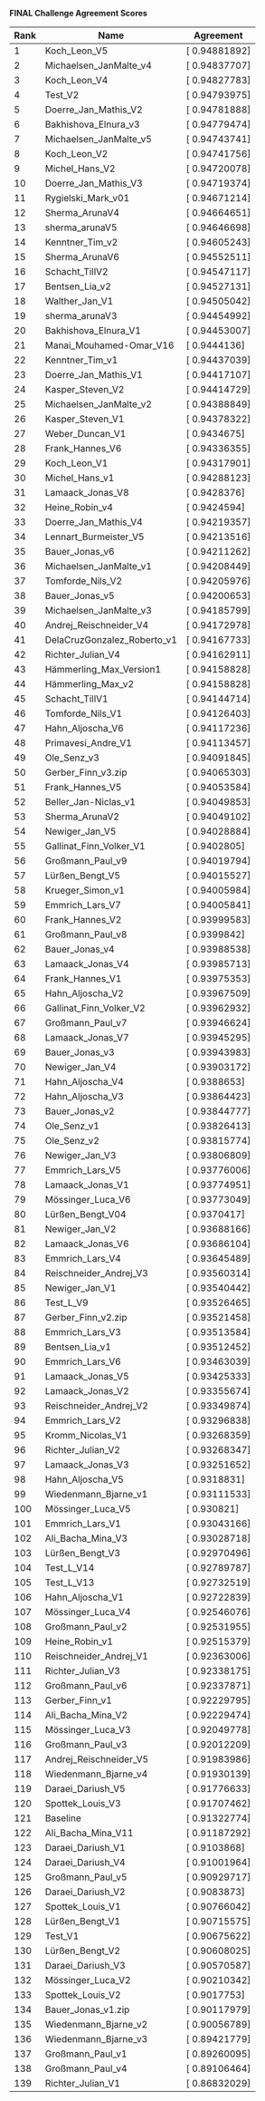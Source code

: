 **FINAL Challenge Agreement Scores**



|Rank|Name|Agreement|
|----|-----|---|
|1|Koch_Leon_V5|[ 0.94881892]|
|2|Michaelsen_JanMalte_v4|[ 0.94837707]|
|3|Koch_Leon_V4|[ 0.94827783]|
|4|Test_V2|[ 0.94793975]|
|5|Doerre_Jan_Mathis_V2|[ 0.94781888]|
|6|Bakhishova_Elnura_v3|[ 0.94779474]|
|7|Michaelsen_JanMalte_v5|[ 0.94743741]|
|8|Koch_Leon_V2|[ 0.94741756]|
|9|Michel_Hans_V2|[ 0.94720078]|
|10|Doerre_Jan_Mathis_V3|[ 0.94719374]|
|11|Rygielski_Mark_v01|[ 0.94671214]|
|12|Sherma_ArunaV4|[ 0.94664651]|
|13|sherma_arunaV5|[ 0.94646698]|
|14|Kenntner_Tim_v2|[ 0.94605243]|
|15|Sherma_ArunaV6|[ 0.94552511]|
|16|Schacht_TillV2|[ 0.94547117]|
|17|Bentsen_Lia_v2|[ 0.94527131]|
|18|Walther_Jan_V1|[ 0.94505042]|
|19|sherma_arunaV3|[ 0.94454992]|
|20|Bakhishova_Elnura_V1|[ 0.94453007]|
|21|Manai_Mouhamed-Omar_V16|[ 0.9444136]|
|22|Kenntner_Tim_v1|[ 0.94437039]|
|23|Doerre_Jan_Mathis_V1|[ 0.94417107]|
|24|Kasper_Steven_V2|[ 0.94414729]|
|25|Michaelsen_JanMalte_v2|[ 0.94388849]|
|26|Kasper_Steven_V1|[ 0.94378322]|
|27|Weber_Duncan_V1|[ 0.9434675]|
|28|Frank_Hannes_V6|[ 0.94336355]|
|29|Koch_Leon_V1|[ 0.94317901]|
|30|Michel_Hans_v1|[ 0.94288123]|
|31|Lamaack_Jonas_V8|[ 0.9428376]|
|32|Heine_Robin_v4|[ 0.9424594]|
|33|Doerre_Jan_Mathis_V4|[ 0.94219357]|
|34|Lennart_Burmeister_V5|[ 0.94213516]|
|35|Bauer_Jonas_v6|[ 0.94211262]|
|36|Michaelsen_JanMalte_v1|[ 0.94208449]|
|37|Tomforde_Nils_V2|[ 0.94205976]|
|38|Bauer_Jonas_v5|[ 0.94200653]|
|39|Michaelsen_JanMalte_v3|[ 0.94185799]|
|40|Andrej_Reischneider_V4|[ 0.94172978]|
|41|DelaCruzGonzalez_Roberto_v1|[ 0.94167733]|
|42|Richter_Julian_V4|[ 0.94162911]|
|43|Hämmerling_Max_Version1|[ 0.94158828]|
|44|Hämmerling_Max_v2|[ 0.94158828]|
|45|Schacht_TillV1|[ 0.94144714]|
|46|Tomforde_Nils_V1|[ 0.94126403]|
|47|Hahn_Aljoscha_V6|[ 0.94117236]|
|48|Primavesi_Andre_V1|[ 0.94113457]|
|49|Ole_Senz_v3|[ 0.94091845]|
|50|Gerber_Finn_v3.zip|[ 0.94065303]|
|51|Frank_Hannes_V5|[ 0.94053584]|
|52|Beller_Jan-Niclas_v1|[ 0.94049853]|
|53|Sherma_ArunaV2|[ 0.94049102]|
|54|Newiger_Jan_V5|[ 0.94028884]|
|55|Gallinat_Finn_Volker_V1|[ 0.9402805]|
|56|Großmann_Paul_v9|[ 0.94019794]|
|57|Lürßen_Bengt_V5|[ 0.94015527]|
|58|Krueger_Simon_v1|[ 0.94005984]|
|59|Emmrich_Lars_V7|[ 0.94005841]|
|60|Frank_Hannes_V2|[ 0.93999583]|
|61|Großmann_Paul_v8|[ 0.9399842]|
|62|Bauer_Jonas_v4|[ 0.93988538]|
|63|Lamaack_Jonas_V4|[ 0.93985713]|
|64|Frank_Hannes_V1|[ 0.93975353]|
|65|Hahn_Aljoscha_V2|[ 0.93967509]|
|66|Gallinat_Finn_Volker_V2|[ 0.93962932]|
|67|Großmann_Paul_v7|[ 0.93946624]|
|68|Lamaack_Jonas_V7|[ 0.93945295]|
|69|Bauer_Jonas_v3|[ 0.93943983]|
|70|Newiger_Jan_V4|[ 0.93903172]|
|71|Hahn_Aljoscha_V4|[ 0.9388653]|
|72|Hahn_Aljoscha_V3|[ 0.93864423]|
|73|Bauer_Jonas_v2|[ 0.93844777]|
|74|Ole_Senz_v1|[ 0.93826413]|
|75|Ole_Senz_v2|[ 0.93815774]|
|76|Newiger_Jan_V3|[ 0.93806809]|
|77|Emmrich_Lars_V5|[ 0.93776006]|
|78|Lamaack_Jonas_V1|[ 0.93774951]|
|79|Mössinger_Luca_V6|[ 0.93773049]|
|80|Lürßen_Bengt_V04|[ 0.9370417]|
|81|Newiger_Jan_V2|[ 0.93688166]|
|82|Lamaack_Jonas_V6|[ 0.93686104]|
|83|Emmrich_Lars_V4|[ 0.93645489]|
|84|Reischneider_Andrej_V3|[ 0.93560314]|
|85|Newiger_Jan_V1|[ 0.93540442]|
|86|Test_L_V9|[ 0.93526465]|
|87|Gerber_Finn_v2.zip|[ 0.93521458]|
|88|Emmrich_Lars_V3|[ 0.93513584]|
|89|Bentsen_Lia_v1|[ 0.93512452]|
|90|Emmrich_Lars_V6|[ 0.93463039]|
|91|Lamaack_Jonas_V5|[ 0.93425333]|
|92|Lamaack_Jonas_V2|[ 0.93355674]|
|93|Reischneider_Andrej_V2|[ 0.93349874]|
|94|Emmrich_Lars_V2|[ 0.93296838]|
|95|Kromm_Nicolas_V1|[ 0.93268359]|
|96|Richter_Julian_V2|[ 0.93268347]|
|97|Lamaack_Jonas_V3|[ 0.93251652]|
|98|Hahn_Aljoscha_V5|[ 0.9318831]|
|99|Wiedenmann_Bjarne_v1|[ 0.93111533]|
|100|Mössinger_Luca_V5|[ 0.930821]|
|101|Emmrich_Lars_V1|[ 0.93043166]|
|102|Ali_Bacha_Mina_V3|[ 0.93028718]|
|103|Lürßen_Bengt_V3|[ 0.92970496]|
|104|Test_L_V14|[ 0.92789787]|
|105|Test_L_V13|[ 0.92732519]|
|106|Hahn_Aljoscha_V1|[ 0.92722839]|
|107|Mössinger_Luca_V4|[ 0.92546076]|
|108|Großmann_Paul_v2|[ 0.92531955]|
|109|Heine_Robin_v1|[ 0.92515379]|
|110|Reischneider_Andrej_V1|[ 0.92363006]|
|111|Richter_Julian_V3|[ 0.92338175]|
|112|Großmann_Paul_v6|[ 0.92337871]|
|113|Gerber_Finn_v1|[ 0.92229795]|
|114|Ali_Bacha_Mina_V2|[ 0.92229474]|
|115|Mössinger_Luca_V3|[ 0.92049778]|
|116|Großmann_Paul_v3|[ 0.92012209]|
|117|Andrej_Reischneider_V5|[ 0.91983986]|
|118|Wiedenmann_Bjarne_v4|[ 0.91930139]|
|119|Daraei_Dariush_V5|[ 0.91776633]|
|120|Spottek_Louis_V3|[ 0.91707462]|
|121|Baseline|[ 0.91322774]|
|122|Ali_Bacha_Mina_V11|[ 0.91187292]|
|123|Daraei_Dariush_V1|[ 0.9103868]|
|124|Daraei_Dariush_V4|[ 0.91001964]|
|125|Großmann_Paul_v5|[ 0.90929717]|
|126|Daraei_Dariush_V2|[ 0.9083873]|
|127|Spottek_Louis_V1|[ 0.90766042]|
|128|Lürßen_Bengt_V1|[ 0.90715575]|
|129|Test_V1|[ 0.90675622]|
|130|Lürßen_Bengt_V2|[ 0.90608025]|
|131|Daraei_Dariush_V3|[ 0.90570587]|
|132|Mössinger_Luca_V2|[ 0.90210342]|
|133|Spottek_Louis_V2|[ 0.9017753]|
|134|Bauer_Jonas_v1.zip|[ 0.90117979]|
|135|Wiedenmann_Bjarne_v2|[ 0.90056789]|
|136|Wiedenmann_Bjarne_v3|[ 0.89421779]|
|137|Großmann_Paul_v1|[ 0.89260095]|
|138|Großmann_Paul_v4|[ 0.89106464]|
|139|Richter_Julian_V1|[ 0.86832029]|
